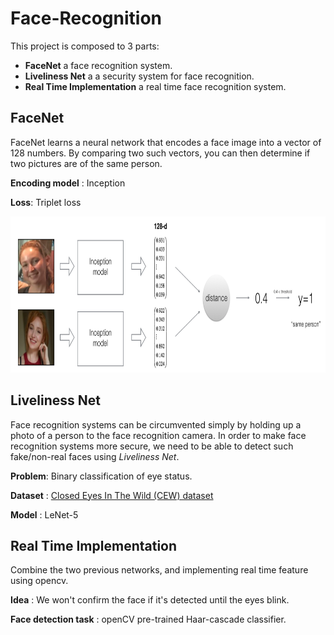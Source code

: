 # Face-Recognition
This project is composed to 3 parts:
- **FaceNet** a face recognition system.
- **Liveliness Net** a a security system for face recognition.
- **Real Time Implementation** a real time face recognition system.

## FaceNet
FaceNet learns a neural network that encodes a face image into a vector of 128 numbers. 
By comparing two such vectors, you can then determine if two pictures are of the same person.

**Encoding model** : Inception 

**Loss**: Triplet loss

<img src="FaceNet_Notebook/images/distance_kiank.png" style="width:680px;height:250px;">

## Liveliness Net
Face recognition systems can be circumvented simply by holding up a photo of a person to the face recognition camera.
In order to make face recognition systems more secure, we need to be able to detect such fake/non-real faces using *Liveliness Net*.

**Problem**: Binary classification of eye status.

**Dataset** :  [Closed Eyes In The Wild (CEW) dataset](http://parnec.nuaa.edu.cn/_upload/tpl/02/db/731/template731/pages/xtan/ClosedEyeDatabases.html)

**Model** : LeNet-5 

## Real Time Implementation
Combine the two previous networks, and implementing real time feature using opencv. 

**Idea** : We won't confirm the face if it's detected until the eyes blink.

**Face detection task** : openCV pre-trained Haar-cascade classifier.
